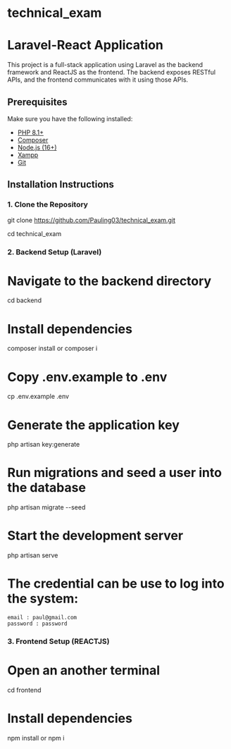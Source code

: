 # technical_exam

# Laravel-React Application

This project is a full-stack application using Laravel as the backend framework and ReactJS as the frontend. The backend exposes RESTful APIs, and the frontend communicates with it using those APIs.

## Prerequisites

Make sure you have the following installed:

- [PHP 8.1+](https://www.php.net/downloads)
- [Composer](https://getcomposer.org/download/)
- [Node.js (16+)](https://nodejs.org/en/download/)
- [Xampp](https://www.apachefriends.org/download.html)
- [Git](https://git-scm.com/)

## Installation Instructions

### 1. Clone the Repository

git clone https://github.com/Pauling03/technical_exam.git

cd technical_exam

### 2. Backend Setup (Laravel)

# Navigate to the backend directory
cd backend

# Install dependencies
composer install or composer i

# Copy .env.example to .env
cp .env.example .env

# Generate the application key
php artisan key:generate

# Run migrations and seed a user into the database
php artisan migrate --seed

# Start the development server
php artisan serve

# The credential can be use to log into the system:
    email : paul@gmail.com
    password : password

### 3. Frontend Setup (REACTJS)

# Open an another terminal
cd frontend

# Install dependencies
npm install or npm i

# 
